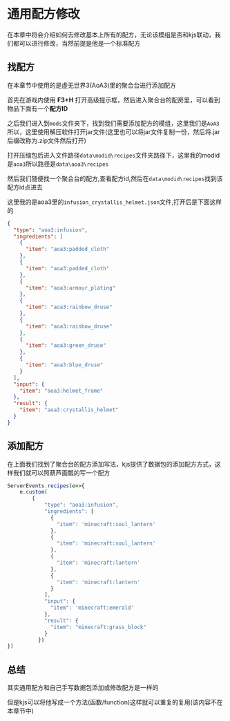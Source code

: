 # 通用配方修改
在本章中将会介绍如何去修改基本上所有的配方，无论该模组是否和kjs联动，我们都可以进行修改，当然前提是他是一个标准配方

## 找配方
在本章节中使用的是虚无世界3(AoA3)里的聚合台进行添加配方

首先在游戏内使用 **F3+H** 打开高级提示框，然后进入聚合台的配房里，可以看到物品下面有一个**配方ID**

之后我们进入到`mods`文件夹下，找到我们需要添加配方的模组，这里我们是`AoA3`所以，这里使用解压软件打开jar文件(这里也可以将jar文件复制一份，然后将.jar后缀改称为.zip文件然后打开)

打开压缩包后进入文件路径`data\modid\recipes`文件夹路径下，这里我的modid是`aoa3`所以路径是`data\aoa3\recipes`

然后我们随便找一个聚合台的配方,查看配方id,然后在`data\modid\recipes`找到该配方id点进去

这里我的是aoa3里的`infusion_crystallis_helmet.json`文件,打开后是下面这样的

```json
{
  "type": "aoa3:infusion",
  "ingredients": [
    {
      "item": "aoa3:padded_cloth"
    },
    {
      "item": "aoa3:padded_cloth"
    },
    {
      "item": "aoa3:armour_plating"
    },
    {
      "item": "aoa3:rainbow_druse"
    },
    {
      "item": "aoa3:rainbow_druse"
    },
    {
      "item": "aoa3:green_druse"
    },
    {
      "item": "aoa3:blue_druse"
    }
  ],
  "input": {
    "item": "aoa3:helmet_frame"
  },
  "result": {
    "item": "aoa3:crystallis_helmet"
  }
}
```

## 添加配方
在上面我们找到了聚合台的配方添加写法，kjs提供了数据包的添加配方方式，这样我们就可以照葫芦画瓢的写一个配方

```js
ServerEvents.recipes(e=>{
    e.custom(
        {
            "type": "aoa3:infusion",
            "ingredients": [
              {
                "item": 'minecraft:soul_lantern'
              },
              {
                "item": 'minecraft:soul_lantern'
              },
              {
                "item": 'minecraft:lantern'
              },
              {
                "item": 'minecraft:lantern'
              }
            ],
            "input": {
              "item": 'minecraft:emerald'
            },
            "result": {
              "item": "minecraft:grass_block"
            }
          })
})
```

## 总结
其实通用配方和自己手写数据包添加或修改配方是一样的

但是kjs可以将他写成一个方法(函数/function)这样就可以重复的复用(该内容不在本章节中)

